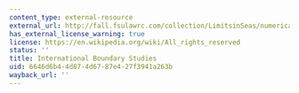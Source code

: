 ```yaml
---
content_type: external-resource
external_url: http://fall.fsulawrc.com/collection/LimitsinSeas/numerical.html
has_external_license_warning: true
license: https://en.wikipedia.org/wiki/All_rights_reserved
status: ''
title: International Boundary Studies
uid: 6646d6b4-4d87-4d67-87e4-27f3941a263b
wayback_url: ''
---
```

